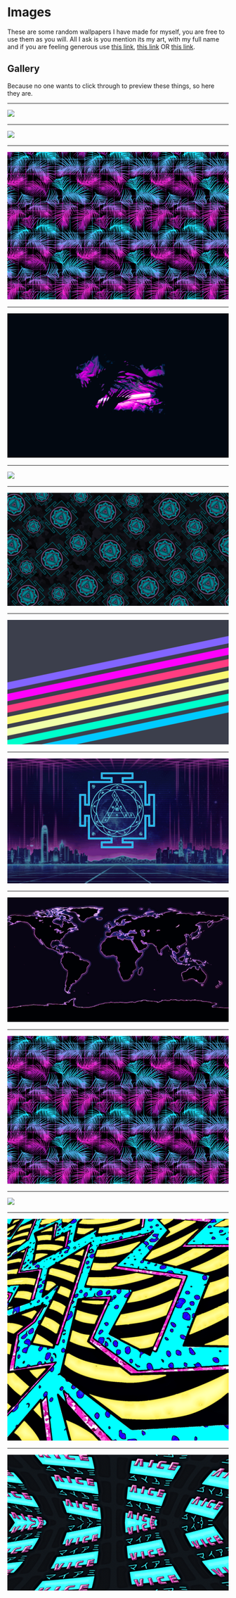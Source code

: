 # Images 

These are some random wallpapers I have made for myself, you are free to use them as you will. All I ask is you mention its my art, with my full name and if you are feeling generous use [this link](https://github.com/Thomashighbaugh), [this link](https://thomasleonhighbaugh.me) OR [this link](https://instagram.com/thomashighbaugh). 

## Gallery 

Because no one wants to click through to preview these things, so here they are. 

<hr/>
<img src="./1.png">
<hr/>
<img src="./2.png">
<hr/>
<img src="./3.png">
<hr/>
<img src="./4.png">
<hr/>
<img src="./5.png">
<hr/>
<img src="./6.png">
<hr/>
<img src="./7.png">
<hr/>
<img src="./8.png">
<hr/>
<img src="./9.png">
<hr/>
<img src="./10.png">
<hr/>
<img src="./11.png">
<hr/>
<img src="./13.png">
<hr/>
<img src="./15.png">
